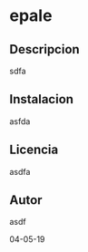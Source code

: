 # epale
 
 ## Descripcion
 sdfa 
 ## Instalacion
 asfda 
 ## Licencia
 asdfa 
 ## Autor
 asdf 
 
 04-05-19
